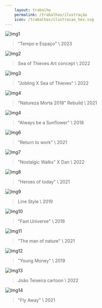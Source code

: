```yaml
---
    layout: trabalho
    permalink: /trabalhos/ilustração
    icon: /trabalhos/ilustracao_hex.svg
---
```


![Img1](/assets/trabalhos/ilustração/ilu15.jpg)
> "Tempo e Espaço" \ 2023

![Img2](/assets/trabalhos/ilustração/ilu2.jpg)
> Sea of Thieves Art concept \ 2022

![Img3](/assets/trabalhos/ilustração/ilu3.jpg)
> "Jobling X Sea of Thieves" \ 2022

![Img4](/assets/trabalhos/ilustração/ilu4.jpg)
> "Natureza Morta 2018" Rebuild \ 2021

![Img4](/assets/trabalhos/ilustração/ilu5.JPG)
> "Always be a Sunflower" \ 2018

![Img6](/assets/trabalhos/ilustração/ilu6.jpg)
> "Return to work" \ 2021

![Img7](/assets/trabalhos/ilustração/ilu7.jpg)
> "Nostalgic Walks" X Dan \ 2022

![Img8](/assets/trabalhos/ilustração/ilu8.jpg)
> "Heroes of today" \ 2021

![Img9](/assets/trabalhos/ilustração/ilu9.jpg)
> Line Style \ 2019

![Img10](/assets/trabalhos/ilustração/ilu10.jpg)
> "Fast Universe" \ 2018

![Img11](/assets/trabalhos/ilustração/ilu11.jpg)
> "The man of nature" \ 2021

![Img12](/assets/trabalhos/ilustração/ilu12.jpg)
> "Young Money" \ 2019

![Img13](/assets/trabalhos/ilustração/ilu13.jpg)
> João Teixeira cartoon \ 2022

![Img14](/assets/trabalhos/ilustração/ilu14.jpg)
> "Fly Away" \ 2021
